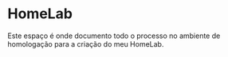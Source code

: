 # HomeLab
Este espaço é onde documento todo o processo no ambiente de homologação para a criação do meu HomeLab.
